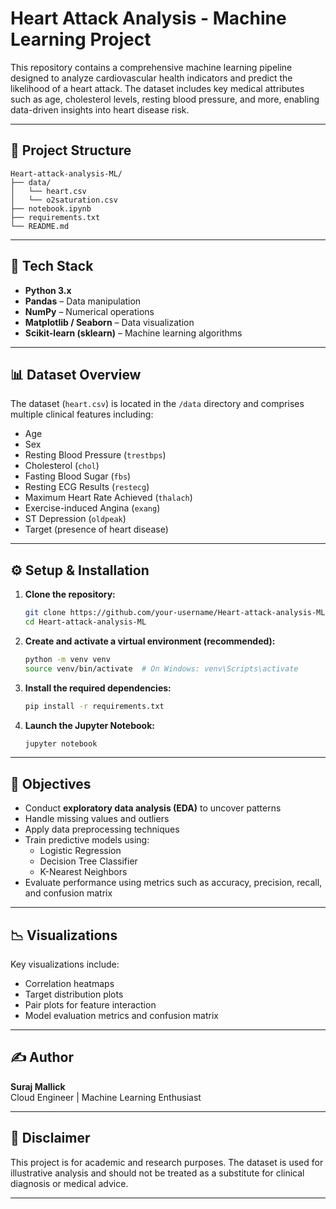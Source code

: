 # Heart Attack Analysis - Machine Learning Project

This repository contains a comprehensive machine learning pipeline designed to analyze cardiovascular health indicators and predict the likelihood of a heart attack. The dataset includes key medical attributes such as age, cholesterol levels, resting blood pressure, and more, enabling data-driven insights into heart disease risk.

---

## 📁 Project Structure

```
Heart-attack-analysis-ML/
├── data/
│   └── heart.csv
│   └── o2saturation.csv
├── notebook.ipynb
├── requirements.txt
└── README.md
```

---

## 🧰 Tech Stack

- **Python 3.x**
- **Pandas** – Data manipulation
- **NumPy** – Numerical operations
- **Matplotlib / Seaborn** – Data visualization
- **Scikit-learn (sklearn)** – Machine learning algorithms

---

## 📊 Dataset Overview

The dataset (`heart.csv`) is located in the `/data` directory and comprises multiple clinical features including:

- Age
- Sex
- Resting Blood Pressure (`trestbps`)
- Cholesterol (`chol`)
- Fasting Blood Sugar (`fbs`)
- Resting ECG Results (`restecg`)
- Maximum Heart Rate Achieved (`thalach`)
- Exercise-induced Angina (`exang`)
- ST Depression (`oldpeak`)
- Target (presence of heart disease)

---

## ⚙️ Setup & Installation

1. **Clone the repository:**
   ```bash
   git clone https://github.com/your-username/Heart-attack-analysis-ML.git
   cd Heart-attack-analysis-ML
   ```

2. **Create and activate a virtual environment (recommended):**
   ```bash
   python -m venv venv
   source venv/bin/activate  # On Windows: venv\Scripts\activate
   ```

3. **Install the required dependencies:**
   ```bash
   pip install -r requirements.txt
   ```

4. **Launch the Jupyter Notebook:**
   ```bash
   jupyter notebook
   ```

---

## 📌 Objectives

- Conduct **exploratory data analysis (EDA)** to uncover patterns
- Handle missing values and outliers
- Apply data preprocessing techniques
- Train predictive models using:
  - Logistic Regression
  - Decision Tree Classifier
  - K-Nearest Neighbors
- Evaluate performance using metrics such as accuracy, precision, recall, and confusion matrix

---

## 📉 Visualizations

Key visualizations include:
- Correlation heatmaps
- Target distribution plots
- Pair plots for feature interaction
- Model evaluation metrics and confusion matrix

---

## ✍️ Author

**Suraj Mallick**  
Cloud Engineer | Machine Learning Enthusiast

---

## 📌 Disclaimer

This project is for academic and research purposes. The dataset is used for illustrative analysis and should not be treated as a substitute for clinical diagnosis or medical advice.

---
